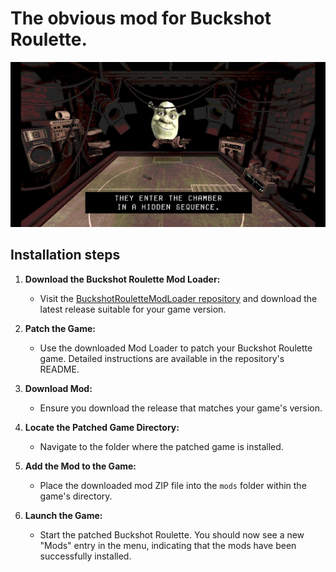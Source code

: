 # The obvious mod for Buckshot Roulette.
![Game Screenshot](docs/game_screenshot.jpg)

## Installation steps

1. **Download the Buckshot Roulette Mod Loader:**
   - Visit the [BuckshotRouletteModLoader repository](https://github.com/AGO061/BuckshotRouletteModLoader) and download the latest release suitable for your game version.

2. **Patch the Game:**
   - Use the downloaded Mod Loader to patch your Buckshot Roulette game. Detailed instructions are available in the repository's README.

3. **Download Mod:**
   - Ensure you download the release that matches your game's version.

4. **Locate the Patched Game Directory:**
   - Navigate to the folder where the patched game is installed.

5. **Add the Mod to the Game:**
   - Place the downloaded mod ZIP file into the `mods` folder within the game's directory.

6. **Launch the Game:**
   - Start the patched Buckshot Roulette. You should now see a new "Mods" entry in the menu, indicating that the mods have been successfully installed.
